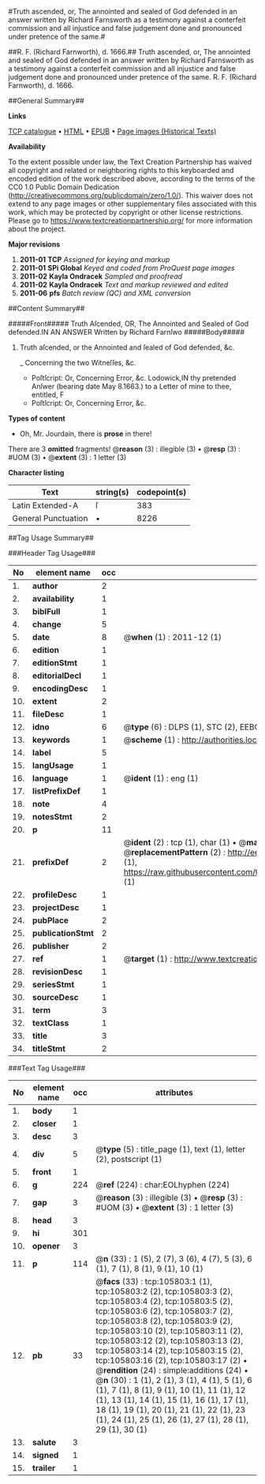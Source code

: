 #Truth ascended, or, The annointed and sealed of God defended in an answer written by Richard Farnsworth as a testimony against a conterfeit commission and all injustice and false judgement done and pronounced under pretence of the same.#

##R. F. (Richard Farnworth), d. 1666.##
Truth ascended, or, The annointed and sealed of God defended in an answer written by Richard Farnsworth as a testimony against a conterfeit commission and all injustice and false judgement done and pronounced under pretence of the same.
R. F. (Richard Farnworth), d. 1666.

##General Summary##

**Links**

[TCP catalogue](http://www.ota.ox.ac.uk/tcp/)  • 
[HTML](http://tei.it.ox.ac.uk/tcp/Texts-HTML/free/A40/A40953.html)  • 
[EPUB](http://tei.it.ox.ac.uk/tcp/Texts-EPUB/free/A40/A40953.epub) • 
[Page images (Historical Texts)](https://historicaltexts.jisc.ac.uk/eebo-17018461e)

**Availability**

To the extent possible under law, the Text Creation Partnership has waived all copyright and related or neighboring rights to this keyboarded and encoded edition of the work described above, according to the terms of the CC0 1.0 Public Domain Dedication (http://creativecommons.org/publicdomain/zero/1.0/). This waiver does not extend to any page images or other supplementary files associated with this work, which may be protected by copyright or other license restrictions. Please go to https://www.textcreationpartnership.org/ for more information about the project.

**Major revisions**

1. __2011-01__ __TCP__ *Assigned for keying and markup*
1. __2011-01__ __SPi Global__ *Keyed and coded from ProQuest page images*
1. __2011-02__ __Kayla Ondracek__ *Sampled and proofread*
1. __2011-02__ __Kayla Ondracek__ *Text and markup reviewed and edited*
1. __2011-06__ __pfs__ *Batch review (QC) and XML conversion*

##Content Summary##

#####Front#####
Truth Aſcended, OR, The Annointed and Sealed of God defended.IN AN ANSWER Written by Richard Farnſwo
#####Body#####

1. Truth aſcended, or the Annointed and ſealed of God defended, &c.

    _ Concerning the two Witneſſes, &c.

      * Poſtſcript: Or, Concerning Error, &c.
Lodowick,IN thy pretended Anſwer (bearing date May 8.1663.) to a Letter of mine to thee, entitled, F
      * Poſtſcript: Or, Concerning Error, &c.

**Types of content**

  * Oh, Mr. Jourdain, there is **prose** in there!

There are 3 **omitted** fragments! 
 @__reason__ (3) : illegible (3)  •  @__resp__ (3) : #UOM (3)  •  @__extent__ (3) : 1 letter (3)

**Character listing**


|Text|string(s)|codepoint(s)|
|---|---|---|
|Latin Extended-A|ſ|383|
|General Punctuation|•|8226|

##Tag Usage Summary##

###Header Tag Usage###

|No|element name|occ|attributes|
|---|---|---|---|
|1.|__author__|2||
|2.|__availability__|1||
|3.|__biblFull__|1||
|4.|__change__|5||
|5.|__date__|8| @__when__ (1) : 2011-12 (1)|
|6.|__edition__|1||
|7.|__editionStmt__|1||
|8.|__editorialDecl__|1||
|9.|__encodingDesc__|1||
|10.|__extent__|2||
|11.|__fileDesc__|1||
|12.|__idno__|6| @__type__ (6) : DLPS (1), STC (2), EEBO-CITATION (1), OCLC (1), VID (1)|
|13.|__keywords__|1| @__scheme__ (1) : http://authorities.loc.gov/ (1)|
|14.|__label__|5||
|15.|__langUsage__|1||
|16.|__language__|1| @__ident__ (1) : eng (1)|
|17.|__listPrefixDef__|1||
|18.|__note__|4||
|19.|__notesStmt__|2||
|20.|__p__|11||
|21.|__prefixDef__|2| @__ident__ (2) : tcp (1), char (1)  •  @__matchPattern__ (2) : ([0-9\-]+):([0-9IVX]+) (1), (.+) (1)  •  @__replacementPattern__ (2) : http://eebo.chadwyck.com/downloadtiff?vid=$1&page=$2 (1), https://raw.githubusercontent.com/textcreationpartnership/Texts/master/tcpchars.xml#$1 (1)|
|22.|__profileDesc__|1||
|23.|__projectDesc__|1||
|24.|__pubPlace__|2||
|25.|__publicationStmt__|2||
|26.|__publisher__|2||
|27.|__ref__|1| @__target__ (1) : http://www.textcreationpartnership.org/docs/. (1)|
|28.|__revisionDesc__|1||
|29.|__seriesStmt__|1||
|30.|__sourceDesc__|1||
|31.|__term__|3||
|32.|__textClass__|1||
|33.|__title__|3||
|34.|__titleStmt__|2||


###Text Tag Usage###

|No|element name|occ|attributes|
|---|---|---|---|
|1.|__body__|1||
|2.|__closer__|1||
|3.|__desc__|3||
|4.|__div__|5| @__type__ (5) : title_page (1), text (1), letter (2), postscript (1)|
|5.|__front__|1||
|6.|__g__|224| @__ref__ (224) : char:EOLhyphen (224)|
|7.|__gap__|3| @__reason__ (3) : illegible (3)  •  @__resp__ (3) : #UOM (3)  •  @__extent__ (3) : 1 letter (3)|
|8.|__head__|3||
|9.|__hi__|301||
|10.|__opener__|3||
|11.|__p__|114| @__n__ (33) : 1 (5), 2 (7), 3 (6), 4 (7), 5 (3), 6 (1), 7 (1), 8 (1), 9 (1), 10 (1)|
|12.|__pb__|33| @__facs__ (33) : tcp:105803:1 (1), tcp:105803:2 (2), tcp:105803:3 (2), tcp:105803:4 (2), tcp:105803:5 (2), tcp:105803:6 (2), tcp:105803:7 (2), tcp:105803:8 (2), tcp:105803:9 (2), tcp:105803:10 (2), tcp:105803:11 (2), tcp:105803:12 (2), tcp:105803:13 (2), tcp:105803:14 (2), tcp:105803:15 (2), tcp:105803:16 (2), tcp:105803:17 (2)  •  @__rendition__ (24) : simple:additions (24)  •  @__n__ (30) : 1 (1), 2 (1), 3 (1), 4 (1), 5 (1), 6 (1), 7 (1), 8 (1), 9 (1), 10 (1), 11 (1), 12 (1), 13 (1), 14 (1), 15 (1), 16 (1), 17 (1), 18 (1), 19 (1), 20 (1), 21 (1), 22 (1), 23 (1), 24 (1), 25 (1), 26 (1), 27 (1), 28 (1), 29 (1), 30 (1)|
|13.|__salute__|3||
|14.|__signed__|1||
|15.|__trailer__|1||

